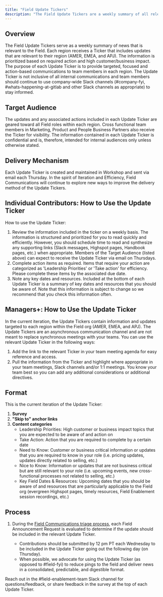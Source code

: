 ```yaml
---
title: "Field Update Tickers"
description: "The Field Update Tickers are a weekly summary of all relevant updates to the Field."
---
```


## Overview

The Field Update Tickers serve as a weekly summary of news that is relevant to the Field. Each region receives a Ticker that includes updates that are relevant to their region (AMER, EMEA, and APJ). The information is prioritized based on required action and high customer/business impact. The purpose of each Update Ticker is to provide targeted, focused and action-based communications to team members in each region. The Update Ticker is not inclusive of all internal communications and team members should continue to use company-wide Slack channels (#company-fyi, #whats-happening-at-gitlab and other Slack channels as appropriate) to stay informed.

## Target Audience

The updates and any associated actions included in each Update Ticker are geared toward all Field roles within each region. Cross functional team members in Marketing, Product and People Business Partners also receive the Ticker for visibility. The information contained in each Update Ticker is confidential and is, therefore, intended for internal audiences only unless otherwise stated.

## Delivery Mechanism

Each Update Ticker is created and maintained in Workshop and sent via email each Thursday. In the spirit of Iteration and Efficiency, Field Communications will continue to explore new ways to improve the delivery method of the Update Tickers.

## Individual Contributors: How to Use the Update Ticker

How to use the Update Ticker:

1. Review the information included in the ticker on a weekly basis. The information is structured and prioritized for you to read quickly and efficiently. However, you should schedule time to read and synthesize any supporting links (Slack messages, Highspot pages, Handbook pages, etc.) when appropriate. Members of the Target Audience (listed above) can expect to receive the Update Ticker via email on Thursdays.
2. Complete action items as required. Items that require your action are categorized as 'Leadership Priorities' or 'Take action' for efficiency. Please complete these items by the associated due date.
3. Note any key dates and resources. Included at the bottom of each Update Ticker is a summary of key dates and resources that you should be aware of. Note that this information is subject to change so we recommend that you check this information often.

## Managers+: How to Use the Update Ticker

In the current iteration, the Update Tickers contain information and updates targeted to each region within the Field org (AMER, EMEA, and APJ). The Update Tickers are an asynchronous communication channel and are not meant to replace synchronous meetings with your teams. You can use the relevant Update Ticker in the following ways:

1. Add the link to the relevant Ticker in your team meeting agenda for easy reference and access.
2. Pull the information from the Ticker and highlight where appropriate in your team meetings, Slack channels and/or 1:1 meetings. You know your team best so you can add any additional considerations or additional directives.

## Format

This is the current iteration of the Update Ticker:

1. **Survey**
1. **"Skip to" anchor links**
1. **Content categories**
   - Leadership Priorities: High customer or business impact topics that you are expected to be aware of and action on
   - Take Action: Action that you are required to complete by a certain date
   - Need to Know: Customer or business critical information or updates that you are required to know in your role (i.e. pricing updates, updates directly related to selling, etc.)
   - Nice to Know: Information or updates that are not business critical but are still relevant to your role (i.e. upcoming events, new cross-functional processes not related to selling, etc.)
   - Key Field Dates & Resources: Upcoming dates that you should be aware of and resources that are particularly applicable to the Field org (evergreen Highspot pages, timely resources, Field Enablement session recordings, etc.)

## Process

1. During the [Field Communications triage process](/handbook/sales/field-communications/#how-to-use), each Field Announcement Request is evaluated to determine if the update should  be included in the relevant Update Ticker.

   - Contributions should be submitted by 12 pm PT each Wednesday to be included in the Update Ticker going out the following day (on Thursday).
   - When possible, we advocate for using the Update Ticker (as opposed to #field-fyi) to reduce pings to the field and deliver news in a consolidated, predictable, and digestible format.

Reach out in the #field-enablement-team Slack channel for questions/feedback, or share feedback in the survey at the top of each Update Ticker.

